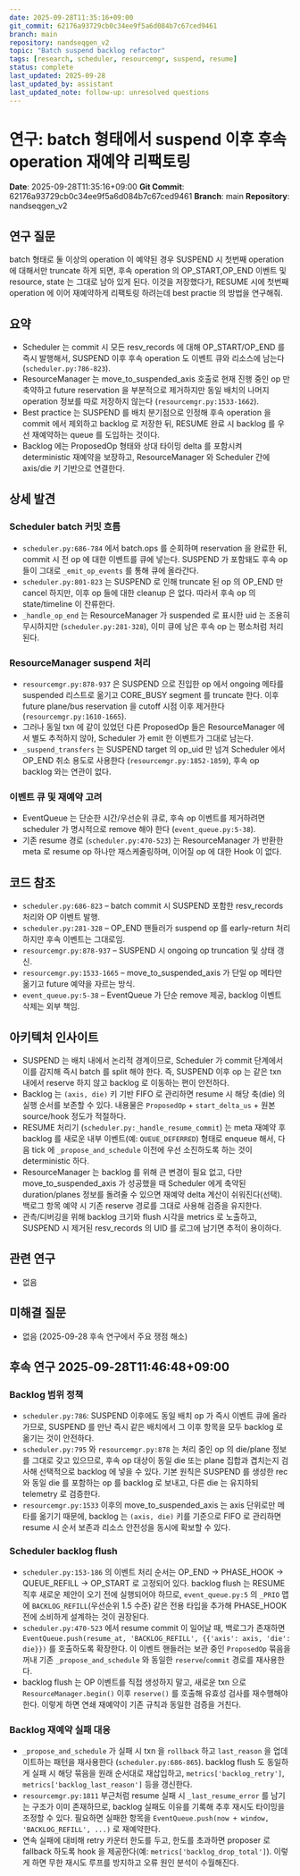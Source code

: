 ```yaml
---
date: 2025-09-28T11:35:16+09:00
git_commit: 62176a93729cb0c34ee9f5a6d084b7c67ced9461
branch: main
repository: nandseqgen_v2
topic: "Batch suspend backlog refactor"
tags: [research, scheduler, resourcemgr, suspend, resume]
status: complete
last_updated: 2025-09-28
last_updated_by: assistant
last_updated_note: follow-up: unresolved questions
---
```


# 연구: batch 형태에서 suspend 이후 후속 operation 재예약 리팩토링

**Date**: 2025-09-28T11:35:16+09:00
**Git Commit**: 62176a93729cb0c34ee9f5a6d084b7c67ced9461
**Branch**: main
**Repository**: nandseqgen_v2

## 연구 질문
batch 형태로 둘 이상의 operation 이 예약된 경우 SUSPEND 시 첫번째 operation 에 대해서만 truncate 하게 되면, 후속 operation 의 OP_START,OP_END 이벤트 및 resource, state 는 그대로 남아 있게 된다. 이것을 저장했다가, RESUME 시에 첫번째 operation 에 이어 재예약하게 리팩토링 하려는데 best practie 의 방법을 연구해줘.

## 요약
- Scheduler 는 commit 시 모든 resv_records 에 대해 OP_START/OP_END 를 즉시 발행해서, SUSPEND 이후 후속 operation 도 이벤트 큐와 리소스에 남는다 (`scheduler.py:786-823`).
- ResourceManager 는 move_to_suspended_axis 호출로 현재 진행 중인 op 만 축약하고 future reservation 을 부분적으로 제거하지만 동일 배치의 나머지 operation 정보를 따로 저장하지 않는다 (`resourcemgr.py:1533-1662`).
- Best practice 는 SUSPEND 를 배치 분기점으로 인정해 후속 operation 을 commit 에서 제외하고 backlog 로 저장한 뒤, RESUME 완료 시 backlog 를 우선 재예약하는 queue 를 도입하는 것이다.
- Backlog 에는 ProposedOp 형태와 상대 타이밍 delta 를 포함시켜 deterministic 재예약을 보장하고, ResourceManager 와 Scheduler 간에 axis/die 키 기반으로 연결한다.

## 상세 발견

### Scheduler batch 커밋 흐름
- `scheduler.py:686-784` 에서 batch.ops 를 순회하며 reservation 을 완료한 뒤, commit 시 전 op 에 대한 이벤트를 큐에 넣는다. SUSPEND 가 포함돼도 후속 op 들이 그대로 `_emit_op_events` 를 통해 큐에 올라간다.
- `scheduler.py:801-823` 는 SUSPEND 로 인해 truncate 된 op 의 OP_END 만 cancel 하지만, 이후 op 들에 대한 cleanup 은 없다. 따라서 후속 op 의 state/timeline 이 잔류한다.
- `_handle_op_end` 는 ResourceManager 가 suspended 로 표시한 uid 는 조용히 무시하지만 (`scheduler.py:281-328`), 이미 큐에 남은 후속 op 는 평소처럼 처리된다.

### ResourceManager suspend 처리
- `resourcemgr.py:878-937` 은 SUSPEND 으로 진입한 op 에서 ongoing 메타를 suspended 리스트로 옮기고 CORE_BUSY segment 를 truncate 한다. 이후 future plane/bus reservation 을 cutoff 시점 이후 제거한다 (`resourcemgr.py:1610-1665`).
- 그러나 동일 txn 에 같이 있었던 다른 ProposedOp 들은 ResourceManager 에서 별도 추적하지 않아, Scheduler 가 emit 한 이벤트가 그대로 남는다.
- `_suspend_transfers` 는 SUSPEND target 의 op_uid 만 넘겨 Scheduler 에서 OP_END 취소 용도로 사용한다 (`resourcemgr.py:1852-1859`), 후속 op backlog 와는 연관이 없다.

### 이벤트 큐 및 재예약 고려
- EventQueue 는 단순한 시간/우선순위 큐로, 후속 op 이벤트를 제거하려면 scheduler 가 명시적으로 remove 해야 한다 (`event_queue.py:5-38`).
- 기존 resume 경로 (`scheduler.py:470-523`) 는 ResourceManager 가 반환한 meta 로 resume op 하나만 재스케줄링하며, 이어질 op 에 대한 Hook 이 없다.

## 코드 참조
- `scheduler.py:686-823` – batch commit 시 SUSPEND 포함한 resv_records 처리와 OP 이벤트 발행.
- `scheduler.py:281-328` – OP_END 핸들러가 suspend op 를 early-return 처리하지만 후속 이벤트는 그대로임.
- `resourcemgr.py:878-937` – SUSPEND 시 ongoing op truncation 및 상태 갱신.
- `resourcemgr.py:1533-1665` – move_to_suspended_axis 가 단일 op 메타만 옮기고 future 예약을 자르는 방식.
- `event_queue.py:5-38` – EventQueue 가 단순 remove 제공, backlog 이벤트 삭제는 외부 책임.

## 아키텍처 인사이트
- SUSPEND 는 배치 내에서 논리적 경계이므로, Scheduler 가 commit 단계에서 이를 감지해 즉시 batch 를 split 해야 한다. 즉, SUSPEND 이후 op 는 같은 txn 내에서 reserve 하지 않고 backlog 로 이동하는 편이 안전하다.
- Backlog 는 `(axis, die)` 키 기반 FIFO 로 관리하면 resume 시 해당 축(die) 의 실행 순서를 보존할 수 있다. 내용물은 `ProposedOp` + `start_delta_us` + 원본 source/hook 정도가 적절하다.
- RESUME 처리기 (`scheduler.py:_handle_resume_commit`) 는 meta 재예약 후 backlog 를 새로운 내부 이벤트(예: `QUEUE_DEFERRED`) 형태로 enqueue 해서, 다음 tick 에 `_propose_and_schedule` 이전에 우선 소진하도록 하는 것이 deterministic 하다.
- ResourceManager 는 backlog 를 위해 큰 변경이 필요 없고, 다만 move_to_suspended_axis 가 성공했을 때 Scheduler 에게 축약된 duration/planes 정보를 돌려줄 수 있으면 재예약 delta 계산이 쉬워진다(선택). 백로그 항목 예약 시 기존 reserve 경로를 그대로 사용해 검증을 유지한다.
- 관측/디버깅을 위해 backlog 크기와 flush 시각을 metrics 로 노출하고, SUSPEND 시 제거된 resv_records 의 UID 를 로그에 남기면 추적이 용이하다.

## 관련 연구
- 없음

## 미해결 질문
- 없음 (2025-09-28 후속 연구에서 주요 쟁점 해소)

## 후속 연구 2025-09-28T11:46:48+09:00

### Backlog 범위 정책
- `scheduler.py:786`: SUSPEND 이후에도 동일 배치 op 가 즉시 이벤트 큐에 올라가므로, SUSPEND 를 만난 즉시 같은 배치에서 그 이후 항목을 모두 backlog 로 옮기는 것이 안전하다.
- `scheduler.py:795` 와 `resourcemgr.py:878` 는 처리 중인 op 의 die/plane 정보를 그대로 갖고 있으므로, 후속 op 대상이 동일 die 또는 plane 집합과 겹치는지 검사해 선택적으로 backlog 에 넣을 수 있다. 기본 원칙은 SUSPEND 를 생성한 rec 와 동일 die 를 포함하는 op 를 backlog 로 보내고, 다른 die 는 유지하되 telemetry 로 검증한다.
- `resourcemgr.py:1533` 이후의 move_to_suspended_axis 는 axis 단위로만 메타를 옮기기 때문에, backlog 는 `(axis, die)` 키를 기준으로 FIFO 로 관리하면 resume 시 순서 보존과 리소스 안전성을 동시에 확보할 수 있다.

### Scheduler backlog flush
- `scheduler.py:153-186` 의 이벤트 처리 순서는 OP_END → PHASE_HOOK → QUEUE_REFILL → OP_START 로 고정되어 있다. backlog flush 는 RESUME 직후 새로운 제안이 오기 전에 실행되어야 하므로, `event_queue.py:5` 의 `_PRIO` 맵에 `BACKLOG_REFILL`(우선순위 1.5 수준) 같은 전용 타입을 추가해 PHASE_HOOK 전에 소비하게 설계하는 것이 권장된다.
- `scheduler.py:470-523` 에서 resume commit 이 일어날 때, 백로그가 존재하면 `EventQueue.push(resume_at, 'BACKLOG_REFILL', {{'axis': axis, 'die': die}})` 를 호출하도록 확장한다. 이 이벤트 핸들러는 보관 중인 `ProposedOp` 묶음을 꺼내 기존 `_propose_and_schedule` 와 동일한 `reserve`/`commit` 경로를 재사용한다.
- backlog flush 는 OP 이벤트를 직접 생성하지 말고, 새로운 txn 으로 `ResourceManager.begin()` 이후 `reserve()` 를 호출해 유효성 검사를 재수행해야 한다. 이렇게 하면 연쇄 재예약이 기존 규칙과 동일한 검증을 거친다.

### Backlog 재예약 실패 대응
- `_propose_and_schedule` 가 실패 시 txn 을 `rollback` 하고 `last_reason` 을 업데이트하는 패턴을 재사용한다 (`scheduler.py:686-865`). backlog flush 도 동일하게 실패 시 해당 묶음을 원래 순서대로 재삽입하고, `metrics['backlog_retry']`, `metrics['backlog_last_reason']` 등을 갱신한다.
- `resourcemgr.py:1811` 부근처럼 resume 실패 시 `_last_resume_error` 를 남기는 구조가 이미 존재하므로, backlog 실패도 이유를 기록해 추후 재시도 타이밍을 조정할 수 있다. 필요하면 실패한 항목을 `EventQueue.push(now + window, 'BACKLOG_REFILL', ...)` 로 재예약한다.
- 연속 실패에 대비해 retry 카운터 한도를 두고, 한도를 초과하면 proposer 로 fallback 하도록 hook 을 제공한다(예: `metrics['backlog_drop_total']`). 이렇게 하면 무한 재시도 루프를 방지하고 오류 원인 분석이 수월해진다.

